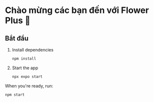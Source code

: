 # Chào mừng các bạn đến với Flower Plus 👋

## Bắt đầu

1. Install dependencies

   ```bash
   npm install


2. Start the app

   ```bash
   npx expo start

When you're ready, run:

```bash
npm start
